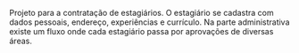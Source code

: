 Projeto para a contratação de estagiários.
O estagiário se cadastra com dados pessoais, endereço, experiências e currículo.
Na parte administrativa existe um fluxo onde cada estagiário passa por aprovações de diversas áreas.